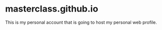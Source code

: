 # masterclass.github.io
This is my personal account that is going to host my personal web profile. 
